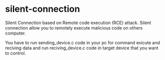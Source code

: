 # silent-connection
Silent Connection based on Remote code execution (RCE) attack. Silent connection allow you to remotely execute malicious code on others computer.

You have to run sending_device.c code in your pc for command exicute and reciving data and run reciving_device.c code in target device that you want to control.

